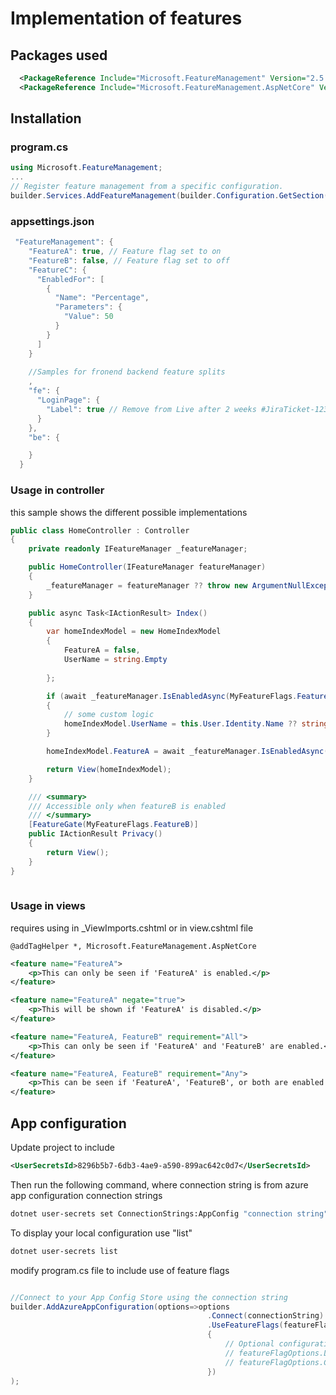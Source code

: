 # Implementation of features

## Packages used

```xml
  <PackageReference Include="Microsoft.FeatureManagement" Version="2.5.1" />
  <PackageReference Include="Microsoft.FeatureManagement.AspNetCore" Version="2.5.1" />
```
## Installation

###  program.cs

```c#
using Microsoft.FeatureManagement;
...
// Register feature management from a specific configuration.
builder.Services.AddFeatureManagement(builder.Configuration.GetSection("FeatureManagement"));
```


### appsettings.json

```c#
 "FeatureManagement": {
    "FeatureA": true, // Feature flag set to on
    "FeatureB": false, // Feature flag set to off
    "FeatureC": {
      "EnabledFor": [
        {
          "Name": "Percentage",
          "Parameters": {
            "Value": 50
          }
        }
      ]
    }
    
    //Samples for fronend backend feature splits
    ,
    "fe": {
      "LoginPage": {
        "Label": true // Remove from Live after 2 weeks #JiraTicket-123
      }
    },
    "be": {

    }
  }
```

### Usage in controller
this sample shows the different possible implementations

```c#
public class HomeController : Controller
{
    private readonly IFeatureManager _featureManager;

    public HomeController(IFeatureManager featureManager)
    {
        _featureManager = featureManager ?? throw new ArgumentNullException(nameof(featureManager));
    }

    public async Task<IActionResult> Index()
    {
        var homeIndexModel = new HomeIndexModel
        {
            FeatureA = false,
            UserName = string.Empty
            
        };

        if (await _featureManager.IsEnabledAsync(MyFeatureFlags.FeatureA))
        {
            // some custom logic
            homeIndexModel.UserName = this.User.Identity.Name ?? string.Empty;
        }

        homeIndexModel.FeatureA = await _featureManager.IsEnabledAsync(MyFeatureFlags.FeatureA);

        return View(homeIndexModel);
    }

    /// <summary>
    /// Accessible only when featureB is enabled
    /// </summary>        
    [FeatureGate(MyFeatureFlags.FeatureB)]
    public IActionResult Privacy()
    {
        return View();
    }
}
  
```


### Usage in views

requires using in _ViewImports.cshtml or in view.cshtml file

```
@addTagHelper *, Microsoft.FeatureManagement.AspNetCore

```

```xml
<feature name="FeatureA">
    <p>This can only be seen if 'FeatureA' is enabled.</p>
</feature>

<feature name="FeatureA" negate="true">
    <p>This will be shown if 'FeatureA' is disabled.</p>
</feature>

<feature name="FeatureA, FeatureB" requirement="All">
    <p>This can only be seen if 'FeatureA' and 'FeatureB' are enabled.</p>
</feature>

<feature name="FeatureA, FeatureB" requirement="Any">
    <p>This can be seen if 'FeatureA', 'FeatureB', or both are enabled.</p>
</feature>
```

## App configuration

Update project to include 

```xml
<UserSecretsId>8296b5b7-6db3-4ae9-a590-899ac642c0d7</UserSecretsId>
```

Then run the following command, where connection string is from azure app configuration connection strings

```bash
dotnet user-secrets set ConnectionStrings:AppConfig "connection string"
```
To display your local configuration use "list"
```bash
dotnet user-secrets list  
```

modify program.cs file to include use of feature flags

```c#

//Connect to your App Config Store using the connection string
builder.AddAzureAppConfiguration(options=>options
                                            .Connect(connectionString)
                                            .UseFeatureFlags(featureFlagOptions =>
                                            {
                                                // Optional configuration
                                                // featureFlagOptions.Label = "online";
                                                // featureFlagOptions.CacheExpirationInterval = TimeSpan.FromMinutes(5);
                                            })
);

```


